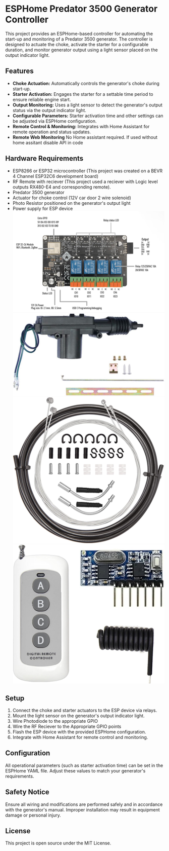 # ESPHome Predator 3500 Generator Controller

This project provides an ESPHome-based controller for automating the start-up and monitoring of a Predator 3500 generator. The controller is designed to actuate the choke, activate the starter for a configurable duration, and monitor generator output using a light sensor placed on the output indicator light.

## Features

- **Choke Actuation:** Automatically controls the generator's choke during start-up.
- **Starter Activation:** Engages the starter for a settable time period to ensure reliable engine start.
- **Output Monitoring:** Uses a light sensor to detect the generator's output status via the output indicator light.
- **Configurable Parameters:** Starter activation time and other settings can be adjusted via ESPHome configuration.
- **Remote Control & Monitoring:** Integrates with Home Assistant for remote operation and status updates.
- **Remote Web Monitoring** No Home assistant required. If used without home assitant disable API in code

## Hardware Requirements

- ESP8266 or ESP32 microcontroller (This project was created on a BEVR 4 Channel ESP32C6 development board)
- RF Remote with reciever (This project used a reciever with Logic level outputs RX480-E4 and corresponding remote). 
- Predator 3500 generator
- Actuator for choke control (12V car door 2 wire solenoid)
- Photo Resistor positioned on the generator's output light
- Power supply for ESP device
![BEVR 4 Channel ESP32C6 Development Board](Resources/BEVR.jpg)
![Choke Actuator](Resources/choke%20actuator.jpg)
![Choke Cable](Resources/choke%20cable.jpg)
![RF Remote](Resources/RF%20Remote.jpg)
## Setup

1. Connect the choke and starter actuators to the ESP device via relays.
2. Mount the light sensor on the generator's output indicator light.
3. Wire Photodiode to the appropriate GPIO
4. Wire the RF Reciever to the Appropriate GPIO points
4. Flash the ESP device with the provided ESPHome configuration.
5. Integrate with Home Assistant for remote control and monitoring.

## Configuration

All operational parameters (such as starter activation time) can be set in the ESPHome YAML file. Adjust these values to match your generator's requirements.

## Safety Notice

Ensure all wiring and modifications are performed safely and in accordance with the generator's manual. Improper installation may result in equipment damage or personal injury.

## License

This project is open source under the MIT License.